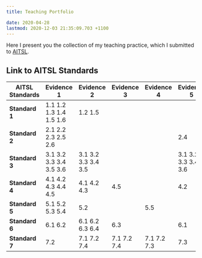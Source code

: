 ```yaml
---
title: Teaching Portfolio

date: 2020-04-28
lastmod: 2020-12-03 21:35:09.703 +1100
---
```


Here I present you the collection of my teaching practice, which I submitted to [AITSL](https://www.aitsl.edu.au/).

## Link to AITSL Standards

| AITSL Standards | Evidence 1              | Evidence 2          | Evidence 3  | Evidence 4  | Evidence 5          |
| --------------- | ----------------------- | ------------------- | ----------- | ----------- | ------------------- |
| **Standard 1**  | 1.1 1.2 1.3 1.4 1.5 1.6 | 1.2 1.5             |             |             |                     |
| **Standard 2**  | 2.1 2.2 2.3 2.5 2.6     |                     |             |             | 2.4                 |
| **Standard 3**  | 3.1 3.2 3.3 3.4 3.5 3.6 | 3.1 3.2 3.3 3.4 3.5 |             |             | 3.1 3.2 3.3 3.4 3.6 |
| **Standard 4**  | 4.1 4.2 4.3 4.4 4.5     | 4.1 4.2 4.3         | 4.5         |             | 4.2                 |
| **Standard 5**  | 5.1 5.2 5.3 5.4         | 5.2                 |             | 5.5         |                     |
| **Standard 6**  | 6.1 6.2                 | 6.1 6.2 6.3 6.4     | 6.3         |             | 6.1                 |
| **Standard 7**  | 7.2                     | 7.1 7.2 7.4         | 7.1 7.2 7.4 | 7.1 7.2 7.3 | 7.3                 |
